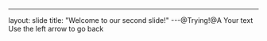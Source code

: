 
---
layout: slide
title: "Welcome to our second slide!"
---@Trying!@A
Your text
Use the left arrow to go back

